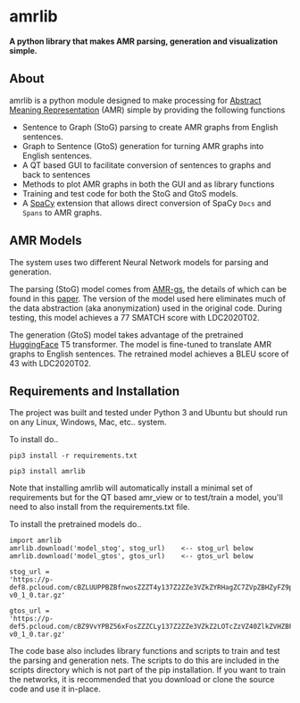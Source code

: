 # amrlib

**A python library that makes AMR parsing, generation and visualization simple.**


## About
amrlib is a python module designed to make processing for [Abstract Meaning Representation](https://amr.isi.edu/)
 (AMR) simple by providing the following functions
* Sentence to Graph (StoG) parsing to create AMR graphs from English sentences.
* Graph to Sentence (GtoS) generation for turning AMR graphs into English sentences.
* A QT based GUI to facilitate conversion of sentences to graphs and back to sentences
* Methods to plot AMR graphs in both the GUI and as library functions
* Training and test code for both the StoG and GtoS models.
* A [SpaCy](https://github.com/explosion/spaCy) extension that allows direct conversion of
SpaCy `Docs` and `Spans` to AMR graphs.


## AMR Models
The system uses two different Neural Network models for parsing and generation.

The parsing (StoG) model comes from [AMR-gs](https://github.com/jcyk/AMR-gs), the details of which
can be found in this [paper](https://arxiv.org/abs/2004.05572).  The version of the model used here eliminates
much of the data abstraction (aka anonymization) used in the original code.  During testing, this model
achieves a 77 SMATCH score with LDC2020T02.

The generation (GtoS) model takes advantage of the pretrained [HuggingFace](https://github.com/huggingface/transformers)
T5 transformer.  The model is fine-tuned to translate AMR graphs to English sentences.  The retrained model
achieves a BLEU score of 43 with LDC2020T02.


## Requirements and Installation
The project was built and tested under Python 3 and Ubuntu but should run on any Linux, Windows, Mac, etc.. system.

To install do..

`pip3 install -r requirements.txt`

`pip3 install amrlib`

Note that installing amrlib will automatically install a minimal set of requirements but for the QT based amr_view
or to test/train a model, you'll need to also install from the requirements.txt file.


To install the pretrained models do..
```
import amrlib
amrlib.download('model_stog', stog_url)    <-- stog_url below
amrlib.download('model_gtos', gtos_url)    <-- gtos_url below

stog_url =
'https://p-def8.pcloud.com/cBZLUUPPBZBfnwosZZZT4y137Z2ZZe3VZkZYRHagZC7ZVpZBHZyFZ9pZI0ZhXZU7ZYZdkZh7ZrFZCFZIpZD2z0XZTS00VM2QHM4XvD8cvftRmB8ghiTk/model_parse_gsii-v0_1_0.tar.gz'

gtos_url =
'https://p-def5.pcloud.com/cBZ9VvYPBZ56xFosZZZCLy137Z2ZZe3VZkZ2LOTcZzVZ40ZlkZVHZBFZu0ZaJZnJZEpZP5Z4pZokZcJZuJZF2z0XZtjveznPmwmm9KNc7cg0rRurX0Lnk/model_generate_t5-v0_1_0.tar.gz'
```

The code base also includes library functions and scripts to train and test the parsing and generation nets.
The scripts to do this are included in the scripts directory which is not part of the pip installation.
If you want to train the networks, it is recommended that you download or clone the source code and use it in-place.
